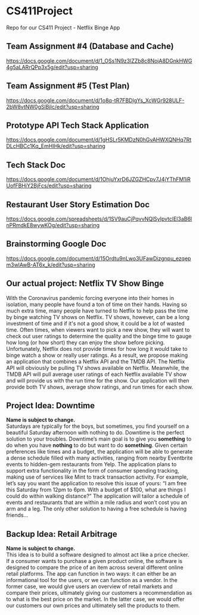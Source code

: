 # CS411Project

Repo for our CS411 Project - Netflix Binge App

## Team Assignment #4 (Database and Cache)

https://docs.google.com/document/d/1_OSs1N9z3lZZb8c8NojA8DGnkHWG4g5aLARrQPp3x5g/edit?usp=sharing

## Team Assignment #5 (Test Plan)

https://docs.google.com/document/d/1o8q-tR7FBDlgYs_XcWGr928ULF-2bW8vtNW0gSlBjIc/edit?usp=sharing

## Prototype API Tech Stack Application

https://docs.google.com/document/d/1gHSLr5KMDzN0hGvAHWXQNHq7RtDLcHBCc1Kq_EmHIHk/edit?usp=sharing

## Tech Stack Doc

https://docs.google.com/document/d/1OhjuYxrD6JZGZHCpv7J4jYThFM1iRUofFBHiY2BjFcs/edit?usp=sharing

## Restaurant User Story Estimation Doc

https://docs.google.com/spreadsheets/d/1SV9auCjPqvvNQlSyIpvtclEl3aB6lnPRmdkE8wywKOg/edit?usp=sharing

## Brainstorming Google Doc

https://docs.google.com/document/d/15Ordtu9nLwo3UFawDizgnpu_ezqepm3wlAwB-AT6x_k/edit?usp=sharing

## Our actual project: Netflix TV Show Binge
With the Coronavirus pandemic forcing everyone into their homes in isolation, many people have found a ton of time on their hands. Having so much extra time, many people have turned to Netflix to help pass the time by binge watching TV shows on Netflix. TV shows, however, can be a long investment of time and if it's not a good show, it could be a lot of wasted time. Often times, when viewers want to pick a new show, they will want to check out user ratings to determine the quality and the binge time to gauge how long (or how short) they can enjoy the show before picking. Unfortunately, Netflix does not provide times for how long it would take to binge watch a show or really user ratings. As a result, we propose making an application that combines a Netflix API and the TMDB API. The Netflix API will obviously be pulling TV shows available on Netflix. Meanwhile, the TMDB API will pull average user ratings of each Netflix available TV show and will provide us with the run time for the show. Our application will then provide both TV shows, average show ratings, and run times for each show.

## Project Idea: Downtime

**Name is subject to change.**  
Saturdays are typically for the boys, but sometimes, you find yourself on a beautiful Saturday afternoon with nothing to do. Downtime is the perfect solution to your troubles. Downtime’s main goal is to give you **something** to do when you have **nothing** to do but want to do **something**. Given certain preferences like times and a budget, the application will be able to generate a dense schedule filled with many activities, ranging from nearby Eventbrite events to hidden-gem restaurants from Yelp. The application plans to support extra functionality in the form of consumer spending tracking, making use of services like Mint to track transaction activity. For example, let’s say you want the application to resolve this issue of yours: “I am free this Saturday from 12pm to 6pm. With a budget of $100, what are things I could do within walking distance?” The application will tailor a schedule of events and restaurants that are within a mile radius and won’t cost you an arm and a leg. The only other solution to having a free schedule is having friends...

## Backup Idea: Retail Arbitrage

**Name is subject to change.**  
This idea is to build a software designed to almost act like a price checker. If a consumer wants to purchase a given product online, the software is designed to compare the price of an item across several different online retail platforms. The app can function in two ways: it can either be an informational tool for the users, or we can function as a vendor. In the former case, we would give users an overview of retail markets and compare their prices, ultimately giving our customers a recommendation as to what is the best price on the market. In the latter case, we would offer our customers our own prices and ultimately sell the products to them.
